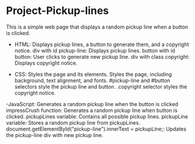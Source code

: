 # Project-Pickup-lines
This is a simple web page that displays a random pickup line when a button is clicked.
- HTML: Displays pickup lines, a button to generate them, and a copyright notice.
 div with id pickup-line: Displays pickup lines.
 button with id button: User clicks to generate new pickup line.
 div with class copyright: Displays copyright notice.

- CSS: Styles the page and its elements.
 Styles the page, including background, text alignment, and fonts.
 #pickup-line and #button selectors style the pickup line and button.
 .copyright selector styles the copyright notice.

-JavaScript: Generates a random pickup line when the button is clicked
 impressCrush function: Generates a random pickup line when button is clicked.
 pickupLines variable: Contains all possible pickup lines.
 pickupLine variable: Stores a random pickup line from pickupLines.
 document.getElementById("pickup-line").innerText = pickupLine;: Updates the pickup-line div with new pickup line.


